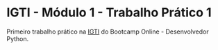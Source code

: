 <h1><b>IGTI - Módulo 1 - Trabalho Prático 1</b></h1>
  
Primeiro trabalho prático na [IGTI](https://www.igti.com.br) do Bootcamp Online - Desenvolvedor Python.


